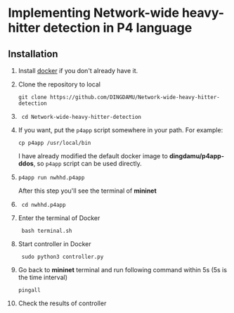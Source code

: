# Implementing Network-wide heavy-hitter detection in P4 language 


Installation
------------

1. Install [docker](https://docs.docker.com/engine/installation/) if you don't
   already have it.

2. Clone the repository to local 

    ```
    git clone https://github.com/DINGDAMU/Network-wide-heavy-hitter-detection
    ```

3. ```
    cd Network-wide-heavy-hitter-detection
   ```

4. If you want, put the `p4app` script somewhere in your path. For example:

    ```
    cp p4app /usr/local/bin
    ```
    I have already modified the default docker image to **dingdamu/p4app-ddos**, so `p4app` script can be used directly.

5.  ```
    p4app run nwhhd.p4app 
    ```
    After this step you'll see the terminal of **mininet**
6. ```
    cd nwhhd.p4app 
   ```
7. Enter the terminal of Docker
   ```
    bash terminal.sh 
   ```
8. Start controller in Docker 
   ```
    sudo python3 controller.py
   ```
9. Go back to **mininet** terminal and run following command within 5s (5s is the time interval) 
    ```
    pingall
   ```
10. Check the results of controller


